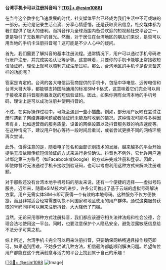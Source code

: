 **台湾手机卡可以注册抖音吗？[[TG💪+ @esim1088](https://t.me/s/esim1088)]**

在当今这个数字化飞速发展的时代，社交媒体平台已经成为我们生活中不可或缺的一部分。无论是记录生活点滴、分享心情感悟，还是获取资讯信息，社交媒体都为我们提供了极大的便利。而抖音作为全球范围内备受欢迎的短视频社交平台之一，更是吸引了无数用户的目光。然而，对于居住在台湾地区的朋友们来说，是否可以用当地的手机卡注册抖音呢？这可能是不少人心中的疑问。

首先，我们需要了解抖音的基本注册流程。通常情况下，用户可以通过手机号码进行账户注册，并完成实名认证等步骤。这意味着，只要你的手机卡能够正常接收短信验证码，理论上就可以顺利完成注册过程。那么，台湾地区的手机卡是否具备这样的功能呢？

答案是肯定的。台湾的各大电信运营商提供的手机卡，包括中华电信、远传电信和台湾大哥大等，都能够支持国际通用的标准SIM卡格式，这意味着它们完全可以用于接收来自抖音服务器发送的短信验证码。因此，如果你拥有台湾本地的手机号码，理论上是可以成功注册并使用抖音的。

不过，在实际操作过程中，可能会遇到一些小插曲。例如，部分用户反映在尝试注册时遇到了网络连接问题或者验证码未能及时收到的情况。这种情况可能与多种因素有关，比如运营商的服务质量、设备的网络设置以及抖音服务器的响应速度等。在这种情况下，建议用户耐心等待一段时间后重试，或者尝试更换不同的网络环境再次尝试。

此外，值得注意的是，随着电子签名和面部识别技术的发展，越来越多的平台开始提供无须依赖传统短信验证的方式来进行身份确认。抖音也不例外，它允许用户通过绑定第三方账号（如Facebook或Google）的方式来完成注册和登录。因此，即使你暂时无法通过手机卡接收到验证码，也可以考虑利用这种方式来解决注册难题。

对于那些还没有台湾本地手机号码的朋友来说，还有一个便捷的选择——虚拟号码服务。近年来，随着eSIM技术的进步，许多公司推出了基于云端的虚拟号码解决方案，用户无需实体SIM卡即可获得一个有效的本地号码。这种服务不仅方便快捷，而且非常适合经常需要切换不同国家和地区使用的用户群体。通过这类服务获取的号码同样可以用来注册抖音，大大降低了门槛。

当然，无论采用哪种方式注册抖音，我们都应该遵守相关法律法规和社会公德，合理合法地使用这一平台。同时，也要注意保护个人隐私安全，避免泄露敏感信息给不法分子可乘之机。

综上所述，台湾手机卡完全可以用来注册抖音，只要确保网络畅通且操作规范即可。如果遇到困难，不妨多尝试几种方法，相信最终都能顺利解决问题。希望每位用户都能在这个充满创意与活力的平台上找到属于自己的乐趣！

[[TG💪+ @esim1088](https://t.me/s/esim1088) ![Image](https://i.postimg.cc/4NQfJmqS/Snipaste-2025-05-13-00-14-12.png)]